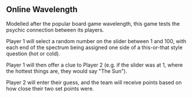 ## Online Wavelength

Modelled after the popular board game wavelength, this game tests the psychic connection between its players.

Player 1 will select a random number on the slider between 1 and 100, with each end of the spectrum being assigned one side of a this-or-that style question (hot or cold).

Player 1 will then offer a clue to Player 2 (e.g. if the slider was at 1, where the hottest things are, they would say "The Sun").

Player 2 will enter their guess, and the team will receive points based on how close their two set points were.
